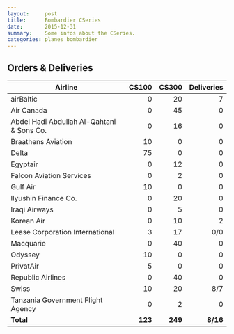 ```yaml
---
layout:     post
title:      Bombardier CSeries
date:       2015-12-31
summary:    Some infos about the CSeries.
categories: planes bombardier
---
```


## Orders & Deliveries

Airline | CS100 | CS300 | Deliveries
--- | ---:| ---:| ---:
airBaltic | 0 | 20 | 7
Air Canada | 0 | 45 | 0
Abdel Hadi Abdullah Al-Qahtani & Sons Co. | 0 | 16 | 0
Braathens Aviation | 10 | 0 | 0
Delta | 75 | 0 | 0
Egyptair | 0 | 12 | 0
Falcon Aviation Services | 0 | 2 | 0
Gulf Air | 10 | 0 | 0
Ilyushin Finance Co. | 0 | 20 | 0
Iraqi Airways | 0 | 5 | 0
Korean Air | 0 | 10 | 2
Lease Corporation International | 3 | 17 | 0/0
Macquarie | 0 | 40 | 0
Odyssey | 10 | 0 | 0
PrivatAir | 5 | 0 | 0
Republic Airlines | 0 | 40 | 0
Swiss | 10 | 20 | 8/7
Tanzania Government Flight Agency | 0 | 2 | 0
**Total** | **123** | **249** | **8/16**
